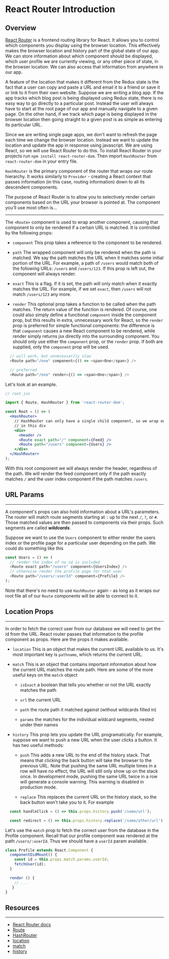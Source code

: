 # React Router Introduction

## Overview
[React Router](https://github.com/ReactTraining/react-router/) is a frontend routing library for React. It allows you to control which components you display using the browser location. This effectively makes the browser location and history part of the global state of our app. We can store information about which component should be displayed, which user profile we are currently viewing, or any other piece of state, in the browser location. We can also access that information from anywhere in our app.

A feature of the location that makes it different from the Redux state is the fact that a user can copy and paste a URL and email it to a friend or save it or link to it from their own website. Suppose we are writing a blog app. If the app tracks which blog post is being displayed using Redux state, there is no easy way to go directly to a particular post. Instead the user will always have to start at the root page of our app and manually navigate to a given page. On the other hand, if we track which page is being displayed in the browser location then going straight to a given post is as simple as entering its particular URL.

Since we are writing single page apps, we don't want to refresh the page each time we change the browser location. Instead we want to update the location and update the app in response using javascript. We are using React, so we will use React Router to do this. To install React Router in your projects run `npm install react-router-dom`. Then import `HashRouter` from `react-router-dom` in your entry file.

`HashRouter` is the primary component of the router that wraps our route hierarchy. It works similarly to `Provider` - creating a React context that passes information (in this case, routing information) down to all its descendent components.

The purpose of React Router is to allow you to selectively render certain components based on the URL your browser is pointed at. The component you'll use most often is...

---

The `<Route>` component is used to wrap another component, causing that component to only be rendered if a certain URL is matched. It is controlled by the following props:

* `component` This prop takes a reference to the component to be rendered.

* `path` The wrapped component will only be rendered when the path is matched. We say the path matches the URL when it matches some initial portion of the URL. For example, a path of `/users` would match both of the following URLs: `/users` and `/users/123`. If this prop is left out, the component will always render.

* `exact` This is a flag. If it is set, the path will only match when it exactly matches the URL. For example, if we set `exact`, then `/users` will not match `/users/123` any more.

* `render` This optional prop takes a function to be called when the path matches. The return value of the function is rendered. Of course, one could also simply define a functional `component` inside the component prop, but this results in extra, unnecessary work for React, so the `render` prop is preferred for simple functional components: the difference is that `component` causes a new React component to be rendered, while render simply returns jsx directly into the surrounding component. You should only use either the `component` prop, or the `render` prop. If both are supplied, only the `component` prop will be used.
```js
  // will work, but unnecessarily slow
  <Route path="/one" component={() => <span>One</span>} />

  // preferred
  <Route path="/one" render={() => <span>One</span>} />
```

Let's look at an example.
```jsx
// root.jsx

import { Route, HashRouter } from 'react-router-dom';

const Root = () => (
  <HashRouter>
    // HashRouter can only have a single child component, so we wrap our routes 
    // in this div
    <div>
      <Header />
      <Route exact path="/" component={Feed} />
      <Route path="/users" component={Users} />
    </div>
  </HashRouter>
);
```

With this root component we will always render the header, regardless of the path. We will render the feed component only if the path exactly matches `/` and the user index component if the path matches `/users`.

## URL Params
---
A component's props can also hold information about a URL's parameters. The router will match route segments starting at `:` up to the next `/`, `?`, or `#`. Those matched values are then passed to components via their props. Such segments are called ***wildcards***.

Suppose we want to use the `Users` component to either render the users index or the profile page for a particular user depending on the path. We could do something like this
```js
const Users = () => (
  // render the index of no id is included
  <Route exact path="/users" component={UsersIndex} />
  // otherwise render the profile page for that user
  <Route path="/users/:userId" component={Profile} />
);
```
Note that there's no need to use `HashRouter` again - as long as it wraps our root file all of our `Route` components will be able to connect to it.

## Location Props
---
In order to fetch the correct user from our database we will need to get the id from the URL. React router passes that information to the profile component as props. Here are the props it makes available.

* `location` This is an object that makes the current URL available to us. It's most important key is `pathname`, which returns the current URL.

* `match` This is an object that contains important information about how the current URL matches the route path. Here are some of the more useful keys on the `match` object

  * `isExact` a boolean that tells you whether or not the URL exactly matches the path

  * `url` the current URL

  * `path` the route path it matched against (without wildcards filled in)

  * `params` the matches for the individual wildcard segments, nested under their names

* `history` This prop lets you update the URL programatically. For example, suppose we want to push a new URL when the user clicks a button. It has two useful methods:

  * `push` This adds a new URL to the end of the history stack. That means that clicking the back button will take the browser to the previous URL. Note that pushing the same URL multiple times in a row will have no effect; the URL will still only show up on the stack once. In development mode, pushing the same URL twice in a row will generate a console warning. This warning is disabled in production mode.

  * `replace` This replaces the current URL on the history stack, so the back button won't take you to it. For example
```js
  const handleClick = () => this.props.history.push('/some/url');

  const redirect = () => this.props.history.replace('/some/other/url');
```

Let's use the `match` prop to fetch the correct user from the database in the Profile component. Recall that our profile component was rendered at the path `/users/:userId`. Thus we should have a `userId` param available.
```js
class Profile extends React.Component {
  componentDidMount() {
    const id = this.props.match.params.userId;
    fetchUser(id);
  }

  render () {
    // ...
   }
}
```

## Resources
---
* [React Router docs](https://reacttraining.com/react-router/web/guides/quick-start)
* [Route](https://reacttraining.com/react-router/web/api/Route)
* [HashRouter](https://reacttraining.com/react-router/web/api/HashRouter)
* [location](https://reacttraining.com/react-router/web/api/location)
* [match](https://reacttraining.com/react-router/web/api/match)
* [history](https://reacttraining.com/react-router/web/api/history)